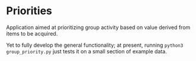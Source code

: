# Priorities
Application aimed at prioritizing group activity based on value derived from items to be acquired.

Yet to fully develop the general functionality; at present, running `python3 group_priority.py` just tests it on a small section of example data.

